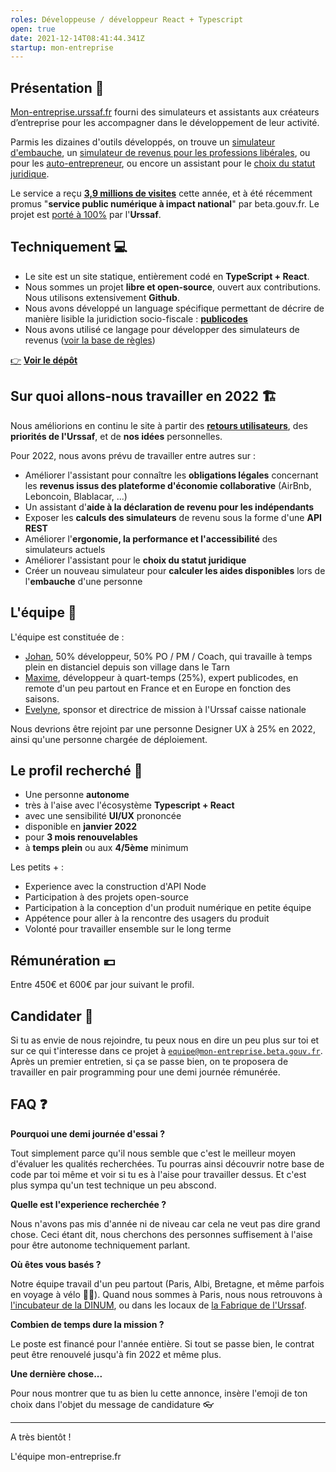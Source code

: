 ```yaml
---
roles: Développeuse / développeur React + Typescript
open: true
date: 2021-12-14T08:41:44.341Z
startup: mon-entreprise
---
```

## Présentation 📯

[Mon-entreprise.urssaf.fr](https://mon-entreprise.urssaf.fr) fourni des simulateurs et assistants aux créateurs d’entreprise pour les accompagner dans le développement de leur activité.


Parmis les dizaines d'outils développés, on trouve un [simulateur d'embauche](https://mon-entreprise.urssaf.fr/simulateurs/salaire-brut-net), un [simulateur de revenus pour les professions libérales](https://mon-entreprise.urssaf.fr/simulateurs/profession-liberale), ou pour les [auto-entrepreneur](https://mon-entreprise.urssaf.fr/simulateurs/auto-entrepreneur), ou encore un assistant pour le [choix du statut juridique](https://mon-entreprise.urssaf.fr/cr%C3%A9er).


Le service a reçu **[3,9 millions de visites](https://mon-entreprise.fr/stats)** cette année, et à été récemment promus "**service public numérique à impact national**" par beta.gouv.fr. Le projet est [porté à 100%](https://mon-entreprise.fr/budget) par l'**Urssaf**.

## Techniquement 💻

* Le site est un site statique, entièrement codé en **TypeScript + React**. 
* Nous sommes un projet **libre et open-source**, ouvert aux contributions. Nous utilisons extensivement **Github**.
* Nous avons développé un language spécifique permettant de décrire de manière lisible la juridiction socio-fiscale : **[publicodes](https://publi.codes)**
* Nous avons utilisé ce langage pour développer des simulateurs de revenus ([voir la base de règles](https://github.com/betagouv/mon-entreprise/tree/master/modele-social))

[👉](https://emojipedia.org/backhand-index-pointing-right/) **[Voir le dépôt](https://github.com/betagouv/mon-entreprise/)**

## Sur quoi allons-nous travailler en 2022 🏗

Nous améliorions en continu le site à partir des **[retours utilisateurs](https://mon-entreprise.fr/stats#demandes-utilisateurs)**, des **priorités de l'Urssaf**, et de **nos idées** personnelles. 

Pour 2022, nous avons prévu de travailler entre autres sur : 

* Améliorer l'assistant pour connaître les **obligations légales** concernant les **revenus issus des plateforme d'économie collaborative** (AirBnb, Leboncoin, Blablacar, ...)
* Un assistant d'**aide à la déclaration de revenu pour les indépendants**
* Exposer les **calculs des simulateurs** de revenu sous la forme d'une **API REST**
* Améliorer l'**ergonomie, la performance et l'accessibilité** des simulateurs actuels
* Améliorer l'assistant pour le **choix du statut juridique**
* Créer un nouveau simulateur pour **calculer les aides disponibles** lors de l'**embauche** d'une personne


## L'équipe 👥

L'équipe est constituée de : 
- [Johan](https://github.com/johangirod), 50% développeur, 50% PO / PM / Coach, qui travaille à temps plein en distanciel depuis son village dans le Tarn
- [Maxime](https://github.com/mquandalle), développeur à quart-temps (25%), expert publicodes, en remote d'un peu partout en France et en Europe en fonction des saisons.
- [Evelyne](https://www.linkedin.com/in/evelyne-fleuret-18a058127/), sponsor et directrice de mission à l'Urssaf caisse nationale

Nous devrions être rejoint par une personne Designer UX à 25% en 2022, ainsi qu'une personne chargée de déploiement.

## Le profil recherché 🎯

- Une personne **autonome**
- très à l'aise avec l'écosystème **Typescript + React**
- avec une sensibilité **UI/UX** prononcée
- disponible en **janvier 2022**
- pour **3 mois renouvelables**
- à **temps plein** ou aux **4/5ème** minimum

Les petits + : 
- Experience avec la construction d'API Node
- Participation à des projets open-source
- Participation à la conception d'un produit numérique en petite équipe
- Appétence pour aller à la rencontre des usagers du produit
- Volonté pour travailler ensemble sur le long terme

## Rémunération 💶

Entre 450€ et 600€ par jour suivant le profil.

## Candidater 💌

Si tu as envie de nous rejoindre, tu peux nous en dire un peu plus sur toi et sur ce qui t'interesse dans ce projet à [`equipe@mon-entreprise.beta.gouv.fr`](mailto:equipe@mon-entreprise.beta.gouv.fr). Après un premier entretien, si ça se passe bien, on te proposera de travailler en pair programming pour une demi journée rémunérée.

## FAQ ❓

**Pourquoi une demi journée d'essai ?**

Tout simplement parce qu'il nous semble que c'est le meilleur moyen d'évaluer les qualités recherchées. Tu pourras ainsi découvrir notre base de code par toi même et voir si tu es à l'aise pour travailler dessus. Et c'est plus sympa qu'un test technique un peu abscond.

**Quelle est l'experience recherchée ?**

Nous n'avons pas mis d'année ni de niveau car cela ne veut pas dire grand chose. Ceci étant dit, nous cherchons des personnes suffisement à l'aise pour être autonome techniquement parlant.


**Où êtes vous basés ?**

Notre équipe travail d'un peu partout (Paris, Albi, Bretagne, et même parfois en voyage à vélo 🚵‍♀️). Quand nous sommes à Paris, nous nous retrouvons à [l'incubateur de la DINUM](https://www.openstreetmap.org/node/5266052428), ou dans les locaux de [la Fabrique de l'Urssaf](https://www.openstreetmap.org/node/2670791034).

**Combien de temps dure la mission ?**

Le poste est financé pour l'année entière. Si tout se passe bien, le contrat peut être renouvelé jusqu'à fin 2022 et même plus.

**Une dernière chose...**

Pour nous montrer que tu as bien lu cette annonce, insère l'emoji de ton choix dans l'objet du message de candidature 👓

- - -

A très bientôt !

L'équipe mon-entreprise.fr